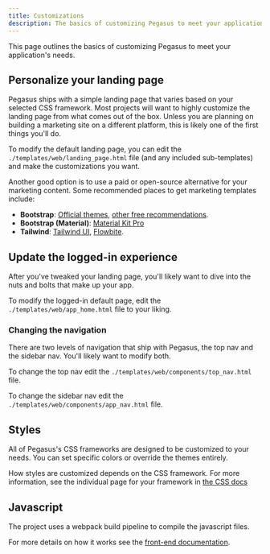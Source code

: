 ```yaml
---
title: Customizations
description: The basics of customizing Pegasus to meet your application's needs
---
```


This page outlines the basics of customizing Pegasus to meet your application's needs.

## Personalize your landing page

Pegasus ships with a simple landing page that varies based on your selected CSS framework.
Most projects will want to highly customize the landing page from what comes out of the box.
Unless you are planning on building a marketing site on a different platform, this is likely one of the first 
things you'll do.

To modify the default landing page, you can edit the `./templates/web/landing_page.html` file
(and any included sub-templates) and make the customizations you want.

Another good option is to use a paid or open-source alternative for your marketing content.
Some recommended places to get marketing templates include:

- **Bootstrap**: [Official themes](https://themes.getbootstrap.com/), [other free recommendations](https://dev.to/bootstrap/bootstrap-5-templates-91p).
- **Bootstrap (Material)**: [Material Kit Pro](https://www.creative-tim.com/product/material-kit-pro)
- **Tailwind**: [Tailwind UI](https://tailwindui.com/), [Flowbite](https://flowbite.com/).

## Update the logged-in experience

After you've tweaked your landing page, you'll likely want to dive into the nuts and bolts that make up your app.

To modify the logged-in default page, edit the `./templates/web/app_home.html` file to your liking.

### Changing the navigation

There are two levels of navigation that ship with Pegasus, the top nav and the sidebar nav.
You'll likely want to modify both.

To change the top nav edit the `./templates/web/components/top_nav.html` file.

To change the sidebar nav edit the `./templates/web/components/app_nav.html` file.

## Styles

All of Pegasus's CSS frameworks are designed to be customized to your needs.
You can set specific colors or override the themes entirely.

How styles are customized depends on the CSS framework.
For more information, see the individual page for your framework in [the CSS docs](css/overview.md)

## Javascript

The project uses a webpack build pipeline to compile the javascript files.

For more details on how it works see the [front-end documentation](front-end/overview.md).
